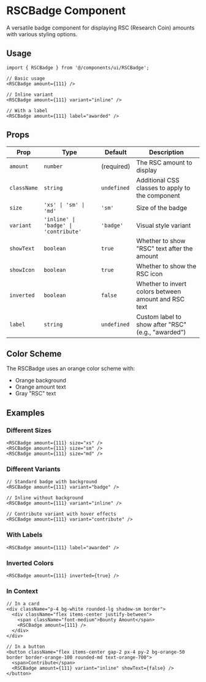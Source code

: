 # RSCBadge Component

A versatile badge component for displaying RSC (Research Coin) amounts with various styling options.

## Usage

```tsx
import { RSCBadge } from '@/components/ui/RSCBadge';

// Basic usage
<RSCBadge amount={111} />

// Inline variant
<RSCBadge amount={111} variant="inline" />

// With a label
<RSCBadge amount={111} label="awarded" />
```

## Props

| Prop        | Type                                  | Default     | Description                                          |
| ----------- | ------------------------------------- | ----------- | ---------------------------------------------------- |
| `amount`    | `number`                              | (required)  | The RSC amount to display                            |
| `className` | `string`                              | `undefined` | Additional CSS classes to apply to the component     |
| `size`      | `'xs' \| 'sm' \| 'md'`                | `'sm'`      | Size of the badge                                    |
| `variant`   | `'inline' \| 'badge' \| 'contribute'` | `'badge'`   | Visual style variant                                 |
| `showText`  | `boolean`                             | `true`      | Whether to show "RSC" text after the amount          |
| `showIcon`  | `boolean`                             | `true`      | Whether to show the RSC icon                         |
| `inverted`  | `boolean`                             | `false`     | Whether to invert colors between amount and RSC text |
| `label`     | `string`                              | `undefined` | Custom label to show after "RSC" (e.g., "awarded")   |

## Color Scheme

The RSCBadge uses an orange color scheme with:

- Orange background
- Orange amount text
- Gray "RSC" text

## Examples

### Different Sizes

```tsx
<RSCBadge amount={111} size="xs" />
<RSCBadge amount={111} size="sm" />
<RSCBadge amount={111} size="md" />
```

### Different Variants

```tsx
// Standard badge with background
<RSCBadge amount={111} variant="badge" />

// Inline without background
<RSCBadge amount={111} variant="inline" />

// Contribute variant with hover effects
<RSCBadge amount={111} variant="contribute" />
```

### With Labels

```tsx
<RSCBadge amount={111} label="awarded" />
```

### Inverted Colors

```tsx
<RSCBadge amount={111} inverted={true} />
```

### In Context

```tsx
// In a card
<div className="p-4 bg-white rounded-lg shadow-sm border">
  <div className="flex items-center justify-between">
    <span className="font-medium">Bounty Amount</span>
    <RSCBadge amount={111} />
  </div>
</div>

// In a button
<button className="flex items-center gap-2 px-4 py-2 bg-orange-50 border border-orange-100 rounded-md text-orange-700">
  <span>Contribute</span>
  <RSCBadge amount={111} variant="inline" showText={false} />
</button>
```
